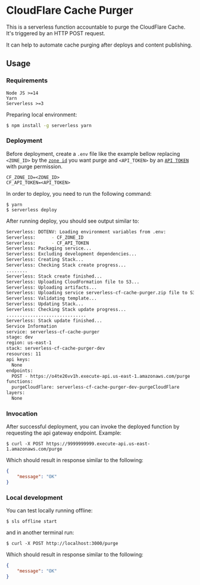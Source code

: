 # CloudFlare Cache Purger

This is a serverless function accountable to purge the CloudFlare Cache. It's triggered by an HTTP POST request.

It can help to automate cache purging after deploys and content publishing.

## Usage

### Requirements

```
Node JS >=14
Yarn
Serverless >=3
```

Preparing local environment:

```bash
$ npm install -g serverless yarn
```

### Deployment

Before deployment, create a `.env` file like the example bellow replacing `<ZONE_ID>` by the [`zone id`](https://community.cloudflare.com/t/how-to-find-cloudflare-zone-id-to-configure-it-with-wp-rocket/83131) you want purge and `<API_TOKEN>` by an [`API TOKEN`](https://developers.cloudflare.com/api/tokens/create#:~:text=To%20get%20started%20creating%20an,home%20screen%20select%20Create%20Token%20.) with purge permission.

```
CF_ZONE_ID=<ZONE_ID>
CF_API_TOKEN=<API_TOKEN>
```

In order to deploy, you need to run the following command:

```
$ yarn
$ serverless deploy
```

After running deploy, you should see output similar to:

```bash
Serverless: DOTENV: Loading environment variables from .env:
Serverless: 	 - CF_ZONE_ID
Serverless: 	 - CF_API_TOKEN
Serverless: Packaging service...
Serverless: Excluding development dependencies...
Serverless: Creating Stack...
Serverless: Checking Stack create progress...
........
Serverless: Stack create finished...
Serverless: Uploading CloudFormation file to S3...
Serverless: Uploading artifacts...
Serverless: Uploading service serverless-cf-cache-purger.zip file to S3 (31.72 MB)...
Serverless: Validating template...
Serverless: Updating Stack...
Serverless: Checking Stack update progress...
..............................
Serverless: Stack update finished...
Service Information
service: serverless-cf-cache-purger
stage: dev
region: us-east-1
stack: serverless-cf-cache-purger-dev
resources: 11
api keys:
  None
endpoints:
  POST - https://o4te26vv1h.execute-api.us-east-1.amazonaws.com/purge
functions:
  purgeCloudFlare: serverless-cf-cache-purger-dev-purgeCloudFlare
layers:
  None
```

### Invocation

After successful deployment, you can invoke the deployed function by requesting the api gateway endpoint. Example:

```
$ curl -X POST https://9999999999.execute-api.us-east-1.amazonaws.com/purge
```

Which should result in response similar to the following:

```json
{
    "message": "OK"
}
```

### Local development

You can test locally running offline:

```
$ sls offline start
```

and in another terminal run:

```
$ curl -X POST http://localhost:3000/purge
```

Which should result in response similar to the following:

```json
{
    "message": "OK"
}
```
